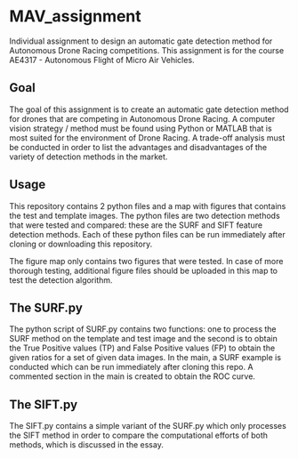 # MAV_assignment
Individual assignment to design an automatic gate detection method for Autonomous Drone Racing competitions. This assignment is for the course AE4317 - Autonomous Flight of Micro Air Vehicles. 

## Goal
The goal of this assignment is to create an automatic gate detection method for drones that are competing in Autonomous Drone Racing. A computer vision strategy / method must be found using Python or MATLAB that is most suited for the environment of Drone Racing. A trade-off analysis must be conducted in order to list the advantages and disadvantages of the variety of detection methods in the market. 

## Usage
This repository contains 2 python files and a map with figures that contains the test and template images. The python files are two detection methods that were tested and compared: these are the SURF and SIFT feature detection methods. Each of these python files can be run immediately after cloning or downloading this repository. 

The figure map only contains two figures that were tested. In case of more thorough testing, additional figure files should be uploaded in this map to test the detection algorithm.  

## The SURF.py
The python script of SURF.py contains two functions: one to process the SURF method on the template and test image and the second is to obtain the True Positive values (TP) and False Positive values (FP) to obtain the given ratios for a set of given data images. In the main, a SURF example is conducted which can be run immediately after cloning this repo. A commented section in the main is created to obtain the ROC curve. 

## The SIFT.py
The SIFT.py contains a simple variant of the SURF.py which only processes the SIFT method in order to compare the computational efforts of both methods, which is discussed in the essay. 


